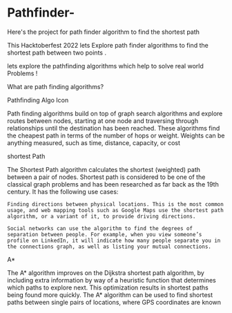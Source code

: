 # Pathfinder-
Here's the project for path finder algorithm to find the shortest path 
 
 This Hacktoberfest 2022 lets Explore path finder algorithms to find the shortest path between two points .
 
 lets explore the pathfinding algorithms which help to solve real world Problems !
 
 What are path finding algorithms?

Pathfinding Algo Icon

Path finding algorithms build on top of graph search algorithms and explore routes between nodes, starting at one node and traversing through relationships until the destination has been reached. These algorithms find the cheapest path in terms of the number of hops or weight. Weights can be anything measured, such as time, distance, capacity, or cost

shortest Path

The Shortest Path algorithm calculates the shortest (weighted) path between a pair of nodes. Shortest path is considered to be one of the classical graph problems and has been researched as far back as the 19th century. It has the following use cases:

    Finding directions between physical locations. This is the most common usage, and web mapping tools such as Google Maps use the shortest path algorithm, or a variant of it, to provide driving directions.

    Social networks can use the algorithm to find the degrees of separation between people. For example, when you view someone’s profile on LinkedIn, it will indicate how many people separate you in the connections graph, as well as listing your mutual connections.

A*

The A* algorithm improves on the Dijkstra shortest path algorithm, by including extra information by way of a heuristic function that determines which paths to explore next. This optimization results in shortest paths being found more quickly. The A* algorithm can be used to find shortest paths between single pairs of locations, where GPS coordinates are known
